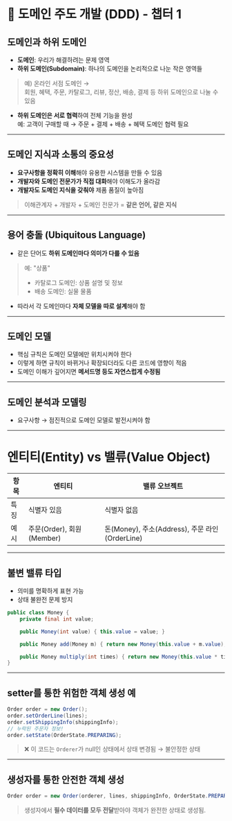 # 📘 도메인 주도 개발 (DDD) - 챕터 1 

## 도메인과 하위 도메인

- **도메인**: 우리가 해결하려는 문제 영역
- **하위 도메인(Subdomain)**: 하나의 도메인을 논리적으로 나눈 작은 영역들

> 예) 온라인 서점 도메인 →  
> 회원, 혜택, 주문, 카탈로그, 리뷰, 정산, 배송, 결제 등 하위 도메인으로 나눌 수 있음

- **하위 도메인은 서로 협력**하여 전체 기능을 완성  
  예: 고객이 구매할 때 → 주문 + 결제 + 배송 + 혜택 도메인 협력 필요

---

## 도메인 지식과 소통의 중요성

- **요구사항을 정확히 이해**해야 유용한 시스템을 만들 수 있음
- **개발자와 도메인 전문가가 직접 대화**해야 이해도가 올라감
- **개발자도 도메인 지식을 갖춰야** 제품 품질이 높아짐

> 이해관계자 + 개발자 + 도메인 전문가 = **같은 언어, 같은 지식**

---

## 용어 충돌 (Ubiquitous Language)

- 같은 단어도 **하위 도메인마다 의미가 다를 수 있음**
  
> 예: "상품"  
> - 카탈로그 도메인: 상품 설명 및 정보  
> - 배송 도메인: 실물 물품

- 따라서 각 도메인마다 **자체 모델을 따로 설계**해야 함

---

## 도메인 모델

- 핵심 규칙은 도메인 모델에만 위치시켜야 한다
- 이렇게 하면 규칙이 바뀌거나 확장되더라도 다른 코드에 영향이 적음
- 도메인 이해가 깊어지면 **메서드명 등도 자연스럽게 수정됨**

---

## 도메인 분석과 모델링

- 요구사항 → 점진적으로 도메인 모델로 발전시켜야 함

---

# 엔티티(Entity) vs 밸류(Value Object)

| 항목 | 엔티티 | 밸류 오브젝트 |
|------|--------|----------------|
| 특징 | 식별자 있음 | 식별자 없음 |
| 예시 | 주문(Order), 회원(Member) | 돈(Money), 주소(Address), 주문 라인(OrderLine) |

---

## 불변 밸류 타입

- 의미를 명확하게 표현 가능
- 상태 불완전 문제 방지

```java
public class Money {
    private final int value;

    public Money(int value) { this.value = value; }

    public Money add(Money m) { return new Money(this.value + m.value); }

    public Money multiply(int times) { return new Money(this.value * times); }
}
```

---

## setter를 통한 위험한 객체 생성 예

```java
Order order = new Order();
order.setOrderLine(lines);
order.setShippingInfo(shippingInfo);
// 누락된 주문자 정보!
order.setState(OrderState.PREPARING);
```

> ❌ 이 코드는 `Orderer`가 null인 상태에서 상태 변경됨 → 불안정한 상태

---

## 생성자를 통한 안전한 객체 생성

```java
Order order = new Order(orderer, lines, shippingInfo, OrderState.PREPARING);
```

> 생성자에서 **필수 데이터를 모두 전달**받아야 객체가 완전한 상태로 생성됨.
